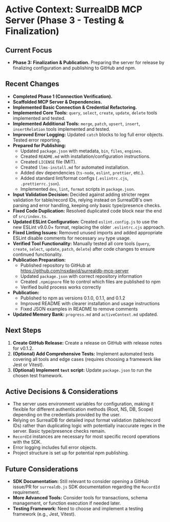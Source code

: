 # Active Context: SurrealDB MCP Server (Phase 3 - Testing & Finalization)

## Current Focus

*   **Phase 3: Finalization & Publication.** Preparing the server for release by finalizing configuration and publishing to GitHub and npm.

## Recent Changes

*   **Completed Phase 1 (Connection Verification).**
*   **Scaffolded MCP Server & Dependencies.**
*   **Implemented Basic Connection & Credential Refactoring.**
*   **Implemented Core Tools:** `query`, `select`, `create`, `update`, `delete` tools implemented and tested.
*   **Implemented Additional Tools:** `merge`, `patch`, `upsert`, `insert`, `insertRelation` tools implemented and tested.
*   **Improved Error Logging:** Updated `catch` blocks to log full error objects. Tested error reporting.
*   **Prepared for Publishing:**
    *   Updated `package.json` with metadata, `bin`, `files`, `engines`.
    *   Created `README.md` with installation/configuration instructions.
    *   Created `LICENSE` file (MIT).
    *   Created `llms-install.md` for automated installation.
    *   Added dev dependencies (`ts-node`, `eslint`, `prettier`, etc.).
    *   Added standard lint/format configs (`.eslintrc.cjs`, `.prettierrc.json`).
    *   Implemented `dev`, `lint`, `format` scripts in `package.json`.
*   **Input Validation Decision:** Decided against adding stricter regex validation for table/record IDs, relying instead on SurrealDB's own parsing and error handling, keeping only basic type/presence checks.
*   **Fixed Code Duplication:** Resolved duplicated code block near the end of `src/index.ts`.
*   **Updated ESLint Configuration:** Created `eslint.config.js` to use the new ESLint v9.0.0+ format, replacing the older `.eslintrc.cjs` approach.
*   **Fixed Linting Issues:** Removed unused imports and added appropriate ESLint disable comments for necessary `any` type usage.
*   **Verified Tool Functionality:** Manually tested all core tools (`query`, `create`, `select`, `update`, `patch`, `delete`) after code changes to ensure continued functionality.
*   **Publication Preparation:**
    *   Published repository to GitHub at https://github.com/nsxdavid/surrealdb-mcp-server
    *   Updated `package.json` with correct repository information
    *   Created `.npmignore` file to control which files are published to npm
    *   Verified build process works correctly
*   **Publication:**
    *   Published to npm as versions 0.1.0, 0.1.1, and 0.1.2
    *   Improved README with clearer installation and usage instructions
    *   Fixed JSON examples in README to remove comments
*   **Updated Memory Bank:** `progress.md` and `activeContext.md` updated.

## Next Steps

1.  **Create GitHub Release:** Create a release on GitHub with release notes for v0.1.2.
2.  **(Optional) Add Comprehensive Tests:** Implement automated tests covering all tools and edge cases (requires choosing a framework like Jest or Vitest).
3.  **(Optional) Implement `test` script:** Update `package.json` to run the chosen test framework.

## Active Decisions & Considerations

*   The server uses environment variables for configuration, making it flexible for different authentication methods (Root, NS, DB, Scope) depending on the credentials provided by the user.
*   Relying on SurrealDB for detailed input format validation (table/record IDs) rather than duplicating logic with potentially inaccurate regex in the server. Basic type/presence checks remain.
*   `RecordId` instances are necessary for most specific record operations with the SDK.
*   Error logging includes full error objects.
*   Project structure is set up for potential npm publishing.

## Future Considerations

*   **SDK Documentation:** Still relevant to consider opening a GitHub issue/PR for `surrealdb.js` SDK documentation regarding the `RecordId` requirement.
*   **More Advanced Tools:** Consider tools for transactions, schema management, or function execution if needed later.
*   **Testing Framework:** Need to choose and implement a testing framework (e.g., Jest, Vitest).
